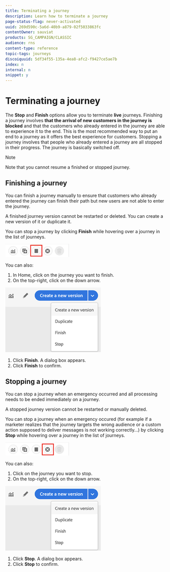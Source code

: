```yaml
---
title: Terminating a journey
description: Learn how to terminate a journey
page-status-flag: never-activated
uuid: 269d590c-5a6d-40b9-a879-02f5033863fc
contentOwner: sauviat
products: SG_CAMPAIGN/CLASSIC
audience: rns
content-type: reference
topic-tags: journeys
discoiquuid: 5df34f55-135a-4ea8-afc2-f9427ce5ae7b
index: n
internal: n
snippet: y
---
```


# Terminating a journey

The **Stop** and **Finish** options allow you to terminate **live** journeys. Finishing a journey involves **that the arrival of new customers in the journey is blocked** and that the customers who already entered in the journey are able to experience it to the end. This is the most recommended way to put an end to a journey as it offers the best experience for customers. Stopping a journey involves that people who already entered a journey are all stopped in their progress. The journey is basically switched off.

>[!NOTE]
>
>Note that you cannot resume a finished or stopped journey.

## Finishing a journey

You can finish a journey manually to ensure that customers who already entered the journey can finish their path but new users are not able to enter the journey.

A finished journey version cannot be restarted or deleted. You can create a new version of it or duplicate it.

You can stop a journey by clicking **Finish** while hovering over a journey in the list of journeys.

![](../assets/journey-finish-quick-action.png)

You can also:

1. In Home, click on the journey you want to finish.
1. On the top-right, click on the down arrow.

  ![](../assets/finish_drop_down_list.png)

1. Click **Finish**. A dialog box appears.
1. Click **Finish** to confirm.

## Stopping a journey

You can stop a journey when an emergency occurred and all processing needs to be ended immediately on a journey.

A stopped journey version cannot be restarted or manually deleted.

You can stop a journey when an emergency occured (for example if a marketer realizes that the journey targets the wrong audience or a custom action supposed to deliver messages is not working correctly…) by clicking **Stop** while hovering over a journey in the list of journeys.

![](../assets/journey-stop-quick-action.png)

You can also:

1. Click on the journey you want to stop.
1. On the top-right, click on the down arrow.

  ![](../assets/finish_drop_down_list.png)

1. Click **Stop**. A dialog box appears.
1. Click **Stop** to confirm.
